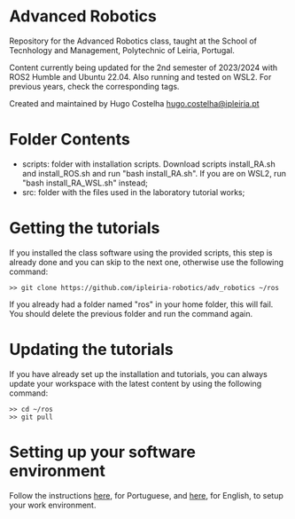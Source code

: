 Advanced Robotics
============

Repository for the Advanced Robotics class, taught at the School of Tecnhology and Management, Polytechnic of Leiria, Portugal.

Content currently being updated for the 2nd semester of 2023/2024 with ROS2 Humble and Ubuntu 22.04. Also running and tested on WSL2. For previous years, check the corresponding tags.

Created and maintained by Hugo Costelha <hugo.costelha@ipleiria.pt>

Folder Contents
===============

 - scripts: folder with installation scripts. Download scripts install_RA.sh and install_ROS.sh and run "bash install_RA.sh". If you are on WSL2, run "bash install_RA_WSL.sh" instead;
 - src: folder with the files used in the laboratory tutorial works;
 
Getting the tutorials
=====================

If you installed the class software using the provided scripts, this step is already done and you can skip to the next one, otherwise use the following command:

    >> git clone https://github.com/ipleiria-robotics/adv_robotics ~/ros

If you already had a folder named "ros" in your home folder, this will fail. You should delete the previous folder and run the command again.

Updating the tutorials
=====================

If you have already set up the installation and tutorials, you can always update your workspace with the latest content by using the following command:

    >> cd ~/ros
    >> git pull
  
Setting up your software environment
====================================

Follow the instructions [here](https://github.com/ipleiria-robotics/adv_robotics/blob/master/docs/software_install-PT.md), for Portuguese, and [here](https://github.com/ipleiria-robotics/adv_robotics/blob/master/docs/software_install-EN.md), for English, to setup your work environment.
